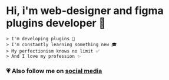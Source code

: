 # Hi, i'm web-designer and figma plugins developer 👋 
```
> I'm developing plugins 🔧
> I'm constantly learning something new 🎓
> My perfectionism knows no limit ✅
> And I love my profession ✨
```
### 💗 Also follow me on [social media](https://teletype.link/neutralwinter)
